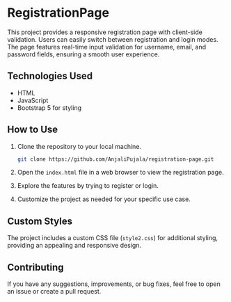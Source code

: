 # RegistrationPage

This project provides a responsive registration page with client-side validation. Users can easily switch between registration and login modes. The page features real-time input validation for username, email, and password fields, ensuring a smooth user experience.

## Technologies Used

- HTML
- JavaScript
- Bootstrap 5 for styling

## How to Use

1. Clone the repository to your local machine.

    ```bash
    git clone https://github.com/AnjaliPujala/registration-page.git
    ```

2. Open the `index.html` file in a web browser to view the registration page.

3. Explore the features by trying to register or login.

4. Customize the project as needed for your specific use case.

## Custom Styles

The project includes a custom CSS file (`style2.css`) for additional styling, providing an appealing and responsive design.

## Contributing

If you have any suggestions, improvements, or bug fixes, feel free to open an issue or create a pull request.

